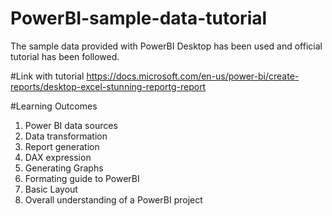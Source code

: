 # PowerBI-sample-data-tutorial
The sample data provided with PowerBI Desktop has been used and official tutorial has been followed.

#Link with tutorial
https://docs.microsoft.com/en-us/power-bi/create-reports/desktop-excel-stunning-reportg-report

#Learning Outcomes
1. Power BI data sources
2. Data transformation
3. Report generation
4. DAX expression
5. Generating Graphs
6. Formating guide to PowerBI
7. Basic Layout
8. Overall understanding of a PowerBI project
